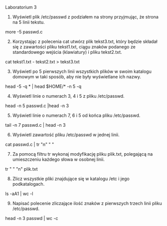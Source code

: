 
Laboratorium 3

1. Wyświetl plik /etc/passwd z podziałem na strony przyjmując, że strona na 5 linii tekstu.

more -5 passwd.c

2. Korzystając z polecenia cat utwórz plik tekst3.txt, który będzie składał się z zawartości pliku tekst1.txt, ciągu znaków podanego ze standardowego wejścia (klawiatury) i pliku tekst2.txt.

cat tekst1.txt - tekst2.txt > tekst3.txt

3. Wyświetl po 5 pierwszych linii wszystkich plików w swoim katalogu domowym w taki sposób, aby nie były wyświetlane ich nazwy.

head -5 -q * | head $HOME/* -n 5 -q

4. Wyświetl linie o numerach 3, 4 i 5 z pliku /etc/passwd.

head -n 5 passwd.c |head -n 3 

5. Wyświetl linie o numerach 7, 6 i 5 od końca pliku /etc/passwd.

tail -n 7 passwd.c | head -n 3

6. Wyświetl zawartość pliku /etc/passwd w jednej linii.

cat passwd.c | tr "n" " "

7. Za pomocą filtru tr wykonaj modyfikację pliku plik.txt, polegającą na umieszczeniu każdego słowa w osobnej linii.

tr " " "n" plik.txt

8. Zlicz wszystkie pliki znajdujące się w katalogu /etc i jego podkatalogach.

ls -aA1 | wc -l

9. Napisać polecenie zliczające ilość znaków z pierwszych trzech linii pliku /etc/passwd.

head -n 3 passwd | wc -c
